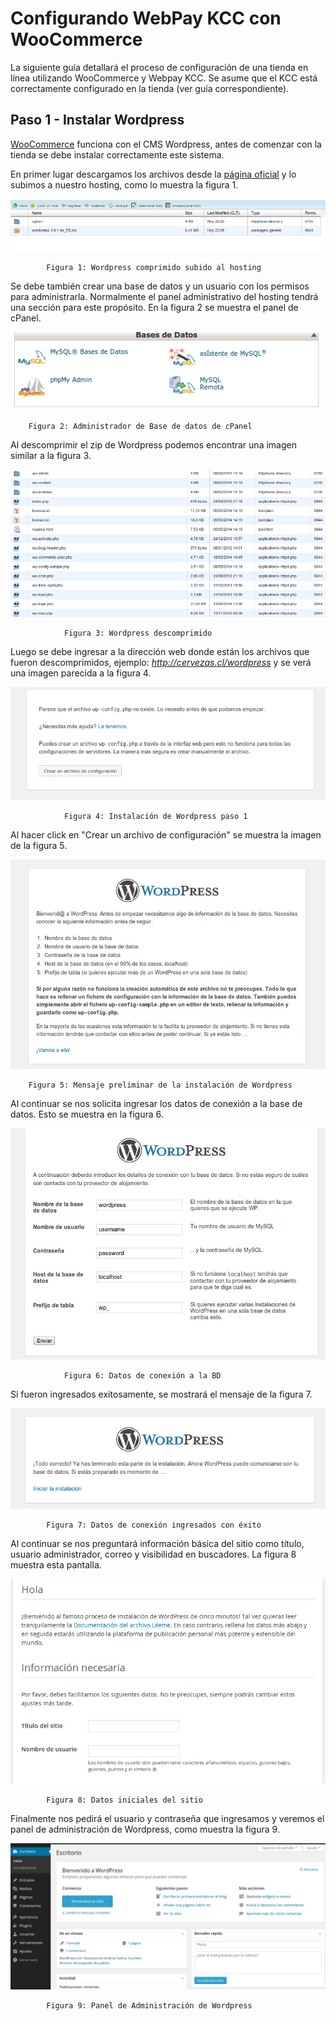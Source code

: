 # Configurando WebPay KCC con WooCommerce
La siguiente guía detallará el proceso de configuración de una tienda en línea utilizando WooCommerce y Webpay KCC. Se asume que el KCC está correctamente configurado en la tienda (ver guía correspondiente).

## Paso 1 - Instalar Wordpress
[WooCommerce](http://www.woothemes.com/woocommerce/) funciona con el CMS Wordpress, antes de comenzar con la tienda se debe instalar correctamente este sistema.

En primer lugar descargamos los archivos desde la [página oficial](http://es.wordpress.org/) y lo subimos a nuestro hosting, como lo muestra la figura 1.

<center><img src="img/1.png"></center>

            Figura 1: Wordpress comprimido subido al hosting
                
Se debe también crear una base de datos y un usuario con los permisos para administrarla. Normalmente el panel administrativo del hosting tendrá una sección para este propósito. En la figura 2 se muestra el panel de cPanel.

<center><img src="img/2.png"></center>

        Figura 2: Administrador de Base de datos de cPanel
        

Al descomprimir el zip de Wordpress podemos encontrar una imagen similar a la figura 3.


<center><img src="img/3.png"></center>

                Figura 3: Wordpress descomprimido
        
Luego se debe ingresar a la dirección web donde están los archivos que fueron descomprimidos,  ejemplo: *http://cervezas.cl/wordpress* y se verá una imagen parecida a la figura 4.

<center><img src="img/4.png"></center>

                Figura 4: Instalación de Wordpress paso 1


Al hacer click en "Crear un archivo de configuración" se muestra la imagen de la figura 5.

<center><img src="img/5.png"></center>

        Figura 5: Mensaje preliminar de la instalación de Wordpress
                

Al continuar se nos solicita ingresar los datos de conexión a la base de datos. Esto se muestra en la figura 6.

<center><img src="img/6.png"></center>

                Figura 6: Datos de conexión a la BD
        

Si fueron ingresados exitosamente, se mostrará el mensaje de la figura 7.

<center><img src="img/7.png"></center>

            Figura 7: Datos de conexión ingresados con éxito
    
Al continuar se nos preguntará información básica del sitio como título, usuario administrador, correo y visibilidad en buscadores. La figura 8 muestra esta pantalla.

<center><img src="img/8.png"></center>
    
            Figura 8: Datos iniciales del sitio
            

Finalmente nos pedirá el usuario y contraseña que ingresamos y veremos el panel de administración de Wordpress, como muestra la figura 9.

<center><img src="img/9.png"></center>

            Figura 9: Panel de Administración de Wordpress
            
